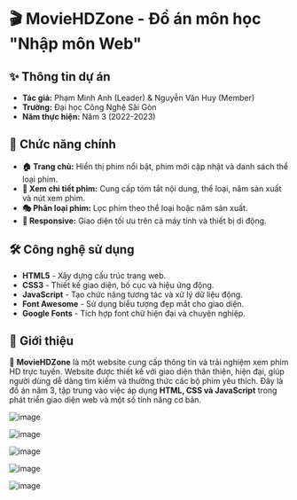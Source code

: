 # 🎬 MovieHDZone - Đồ án môn học "Nhập môn Web"

## ✨ Thông tin dự án
- **Tác giả:** Phạm Minh Anh (Leader) & Nguyễn Văn Huy (Member)
- **Trường:** Đại học Công Nghệ Sài Gòn
- **Năm thực hiện:** Năm 3 (2022-2023)

## 🎥 Chức năng chính
- **🏠 Trang chủ:** Hiển thị phim nổi bật, phim mới cập nhật và danh sách thể loại phim.
- **📖 Xem chi tiết phim:** Cung cấp tóm tắt nội dung, thể loại, năm sản xuất và nút xem phim.
- **🎭 Phân loại phim:** Lọc phim theo thể loại hoặc năm sản xuất.
- **📱 Responsive:** Giao diện tối ưu trên cả máy tính và thiết bị di động.

## 🛠 Công nghệ sử dụng
- **HTML5** - Xây dựng cấu trúc trang web.
- **CSS3** - Thiết kế giao diện, bố cục và hiệu ứng động.
- **JavaScript** - Tạo chức năng tương tác và xử lý dữ liệu động.
- **Font Awesome** - Sử dụng biểu tượng đẹp mắt cho giao diện.
- **Google Fonts** - Tích hợp font chữ hiện đại và chuyên nghiệp.

## 📌 Giới thiệu
🚀 **MovieHDZone** là một website cung cấp thông tin và trải nghiệm xem phim HD trực tuyến. Website được thiết kế với giao diện thân thiện, hiện đại, giúp người dùng dễ dàng tìm kiếm và thưởng thức các bộ phim yêu thích. Đây là đồ án năm 3, tập trung vào việc áp dụng **HTML, CSS và JavaScript** trong phát triển giao diện web và một số tính năng cơ bản.

![image](https://github.com/user-attachments/assets/0a62c3b7-a9b7-4312-91d2-d78773aa33a3)

![image](https://github.com/user-attachments/assets/5c1966c1-a7e3-4c78-bdc6-7421f670286a)

![image](https://github.com/user-attachments/assets/3383d9f5-9421-4bfb-8b7f-5edaa01fd3a3)

![image](https://github.com/user-attachments/assets/e2d491a2-dd76-4042-92df-4054843a6248)

![image](https://github.com/user-attachments/assets/7517f6f0-3005-4a06-9686-1e98a9a8eea9)








